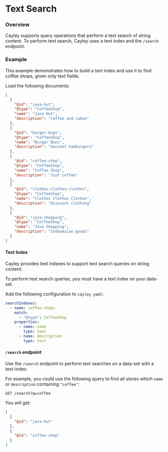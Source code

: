 # Text Search

### Overview

Cayley supports query operations that perform a text search of string content. To perform text search, Cayley uses a text index and the `/search` endpoint.

### Example

This example demonstrates how to build a text index and use it to find coffee shops, given only text fields.

Load the following documents:

```json
[
  {
    "@id": "java-hut",
    "@type": "CoffeeShop",
    "name": "Java Hut",
    "description": "Coffee and cakes"
  },
  {
    "@id": "burger-bugs",
    "@type": "CoffeeShop",
    "name": "Burger Buns",
    "description": "Gourmet hamburgers"
  },
  {
    "@id": "coffee-shop",
    "@type": "CoffeeShop",
    "name": "Coffee Shop",
    "description": "Just coffee"
  },
  {
    "@id": "clothes-clothes-clothes",
    "@type": "CoffeeShop",
    "name": "Clothes Clothes Clothes",
    "description": "Discount clothing"
  },
  {
    "@id": "java-shopping",
    "@type": "CoffeeShop",
    "name": "Java Shopping",
    "description": "Indonesian goods"
  }
]
```

#### Text Index

Cayley provides text indexes to support text search queries on string content.

To perform text search queries, you must have a text index on your data-set.

Add the following configuration to `cayley.yaml`:

```yaml
searchIndexes:
  - name: coffee-shops
    match:
      - "@type": CoffeeShop
    properties:
      - name: name
        type: text
      - name: description
        type: text
```

#### `/search` endpoint

Use the `/search` endpoint to perform text searches on a data-set with a text-index.

For example, you could use the following query to find all stores which `name` or `description` containing `"coffee"`:

```http
GET /search?q=coffee
```

You will get:

```json
[
  {
    "@id": "java-hut"
  },
  {
    "@id": "coffee-shop"
  }
]
```
